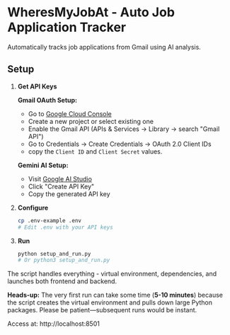 # WheresMyJobAt - Auto Job Application Tracker

Automatically tracks job applications from Gmail using AI analysis.

## Setup

1. **Get API Keys**
   
   **Gmail OAuth Setup:**
   - Go to [Google Cloud Console](https://console.developers.google.com)
   - Create a new project or select existing one
   - Enable the Gmail API (APIs & Services → Library → search "Gmail API")
   - Go to Credentials → Create Credentials → OAuth 2.0 Client IDs
   - copy the `Client ID` and `Client Secret` values.
   
   **Gemini AI Setup:**
   - Visit [Google AI Studio](https://aistudio.google.com/app/apikey)
   - Click "Create API Key" 
   - Copy the generated API key

2. **Configure**
   ```bash
   cp .env-example .env
   # Edit .env with your API keys
   ```

3. **Run**
   ```bash
   python setup_and_run.py
   # Or python3 setup_and_run.py
   ```

The script handles everything - virtual environment, dependencies, and launches both frontend and backend.

**Heads-up:** The very first run can take some time (**5-10 minutes**) because the script creates the virtual environment and pulls down large Python packages. Please be patient—subsequent runs would be instant.

Access at: http://localhost:8501